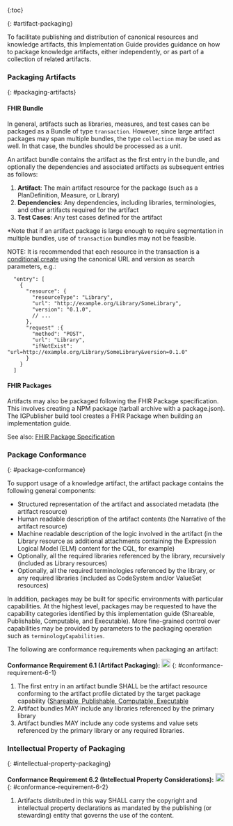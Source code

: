{:toc}

{: #artifact-packaging}

To facilitate publishing and distribution of canonical resources and knowledge artifacts, this Implementation Guide
provides guidance on how to package knowledge artifacts, either independently, or as part of a collection of related artifacts.

### Packaging Artifacts
{: #packaging-artifacts}

#### FHIR Bundle

In general, artifacts such as libraries, measures, and test cases can be packaged as a Bundle
of type `transaction`. However, since large artifact packages may span multiple bundles, the type
`collection` may be used as well. In that case, the bundles should be processed as a unit.

An artifact bundle contains the artifact as the first entry in the bundle, and optionally the
dependencies and associated artifacts as subsequent entries as follows:

1. **Artifact**: The main artifact resource for the package (such as a PlanDefinition, Measure, or Library)
2. **Dependencies**: Any dependencies, including libraries, terminologies, and other artifacts required for the artifact
3. **Test Cases**: Any test cases defined for the artifact

*Note that if an artifact package is large enough to require segmentation in multiple bundles, use of `transaction` bundles may not be feasible.

NOTE: It is recommended that each resource in the transaction is a [conditional create](https://www.hl7.org/fhir/http.html#ccreate) using the canonical URL and version as search parameters, e.g.:

```jsonc
  "entry": [
    { 
      "resource": { 
        "resourceType": "Library",
        "url": "http://example.org/Library/SomeLibrary",
        "version": "0.1.0",
        // ...
      },
      "request" :{
        "method": "POST",
        "url": "Library",
        "ifNotExist": "url=http://example.org/Library/SomeLibrary&version=0.1.0"
      }
    }
  ]
```

#### FHIR Packages

Artifacts may also be packaged following the FHIR Package specification. This involves creating a NPM package (tarball archive with a package.json). The IGPublisher build tool creates a FHIR Package when building an implementation guide.

See also: [FHIR Package Specification](https://confluence.hl7.org/display/FHIR/NPM+Package+Specification)

### Package Conformance
{: #package-conformance}

To support usage of a knowledge artifact, the artifact package contains the following general components:

* Structured representation of the artifact and associated metadata (the artifact resource)
* Human readable description of the artifact contents (the Narrative of the artifact resource)
* Machine readable description of the logic involved in the artifact (in the Library resource as additional attachments containing the Expression Logical Model (ELM) content for the CQL, for example)
* Optionally, all the required libraries referenced by the library, recursively (included as Library resources)
* Optionally, all the required terminologies referenced by the library, or any required libraries (included as CodeSystem and/or ValueSet resources)

In addition, packages may be built for specific environments with particular capabilities. At the highest level, packages may be requested to have the capability categories identified by this implementation guide (Shareable, Publishable, Computable, and Executable). More fine-grained control over capabilities may be provided by parameters to the packaging operation such as `terminologyCapabilities`.

The following are conformance requirements when packaging an artifact:

**Conformance Requirement 6.1 (Artifact Packaging):** [<img src="conformance.png" width="20" class="self-link" height="20"/>](#conformance-requirement-6-1)
{: #conformance-requirement-6-1}

  1. The first entry in an artifact bundle SHALL be the artifact resource conforming to the artifact profile dictated by the target package capability ([Shareable, Publishable, Computable, Executable](profiles.html#artifact-capability-profiles)
  2. Artifact bundles MAY include any libraries referenced by the primary library
  3. Artifact bundles MAY include any code systems and value sets referenced by the primary library or any required libraries.

### Intellectual Property of Packaging
  {: #intellectual-property-packaging}

**Conformance Requirement 6.2 (Intellectual Property Considerations):** [<img src="conformance.png" width="20" class="self-link" height="20"/>](#conformance-requirement-6-2)
  {: #conformance-requirement-6-2}
  1. Artifacts distributed in this way SHALL carry the copyright and intellectual property declarations as mandated by the publishing (or stewarding) entity that governs the use of the content.

